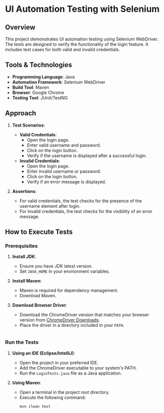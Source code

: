 # UI Automation Testing with Selenium

## Overview
This project demonstrates UI automation testing using Selenium WebDriver. The tests are designed to verify the functionality of the login feature. It includes test cases for both valid and invalid credentials.

## Tools & Technologies
- **Programming Language**: Java
- **Automation Framework**: Selenium WebDriver
- **Build Tool**: Maven
- **Browser**: Google Chrome
- **Testing Tool**: JUnit/TestNG

## Approach
1. **Test Scenarios**:
   - **Valid Credentials**:
     - Open the login page.
     - Enter valid username and password.
     - Click on the login button.
     - Verify if the username is displayed after a successful login.
   - **Invalid Credentials**:
     - Open the login page.
     - Enter invalid username or password.
     - Click on the login button.
     - Verify if an error message is displayed.

2. **Assertions**:
   - For valid credentials, the test checks for the presence of the username element after login.
   - For invalid credentials, the test checks for the visibility of an error message.

## How to Execute Tests

### Prerequisites
1. **Install JDK**:
   - Ensure you have JDK latest version.
   - Set `JAVA_HOME` in your environment variables.

2. **Install Maven**:
   - Maven is required for dependency management.
   - Download Maven.
3. **Download Browser Driver**:
   - Download the ChromeDriver version that matches your browser version from [ChromeDriver Downloads](https://sites.google.com/a/chromium.org/chromedriver/).
   - Place the driver in a directory included in your `PATH`.
     ```
### Run the Tests
1. **Using an IDE (Eclipse/IntelliJ)**:
   - Open the project in your preferred IDE.
   - Add the ChromeDriver executable to your system's PATH.
   - Run the `LoginTests.java` file as a Java application.

2. **Using Maven**:
   - Open a terminal in the project root directory.
   - Execute the following command:
     ```bash
     mvn clean test
     ```

